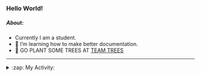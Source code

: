 ### Hello World!

##### About:
- Currently I am a student.
- 🌱 I’m learning how to make better documentation.
- 🌱 GO PLANT SOME TREES AT [TEAM TREES](https://teamtrees.org/)

---
<details>
  <summary>:zap: My Activity:</summary>
  
<!--START_SECTION:waka-->
![Code Time](http://img.shields.io/badge/Code%20Time-1%2C108%20hrs%206%20mins-blue)

**I'm a Night 🦉** 

```text
🌞 Morning                1333 commits        ██░░░░░░░░░░░░░░░░░░░░░░░   09.00 % 
🌆 Daytime                5192 commits        █████████░░░░░░░░░░░░░░░░   35.04 % 
🌃 Evening                4267 commits        ███████░░░░░░░░░░░░░░░░░░   28.80 % 
🌙 Night                  4025 commits        ███████░░░░░░░░░░░░░░░░░░   27.16 % 
```
📅 **I'm Most Productive on Wednesday** 

```text
Monday                   2264 commits        ████░░░░░░░░░░░░░░░░░░░░░   15.28 % 
Tuesday                  1792 commits        ███░░░░░░░░░░░░░░░░░░░░░░   12.09 % 
Wednesday                3506 commits        ██████░░░░░░░░░░░░░░░░░░░   23.66 % 
Thursday                 1833 commits        ███░░░░░░░░░░░░░░░░░░░░░░   12.37 % 
Friday                   1472 commits        ██░░░░░░░░░░░░░░░░░░░░░░░   09.93 % 
Saturday                 1344 commits        ██░░░░░░░░░░░░░░░░░░░░░░░   09.07 % 
Sunday                   2606 commits        ████░░░░░░░░░░░░░░░░░░░░░   17.59 % 
```


📊 **This Week I Spent My Time On** 

```text
🔥 Editors: 
VS Code                  15 hrs 3 mins       █████████████████████████   100.00 % 

🐱‍💻 Projects: 
praise                   10 hrs 8 mins       █████████████████░░░░░░░░   67.33 % 
skillgraff               2 hrs 48 mins       █████░░░░░░░░░░░░░░░░░░░░   18.65 % 
CSF22                    2 hrs 6 mins        ████░░░░░░░░░░░░░░░░░░░░░   14.02 % 
```


 Last Updated on 17/04/2023 21:07:46 UTC
<!--END_SECTION:waka-->
</details>
